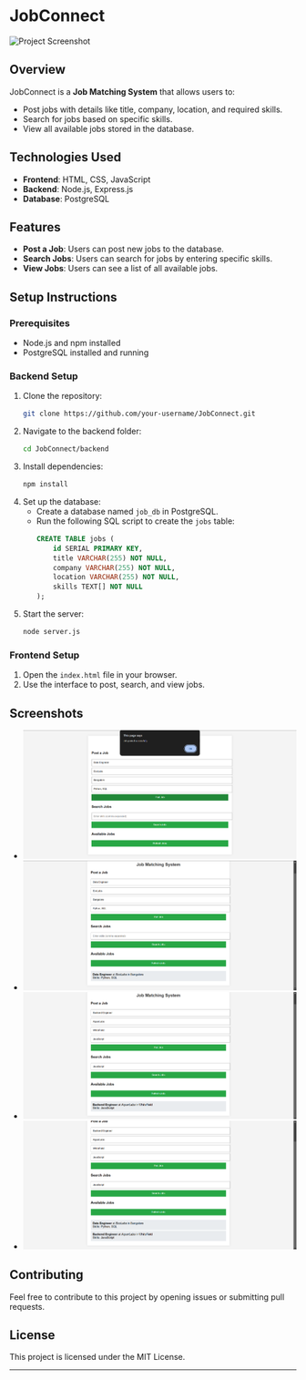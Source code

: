 # JobConnect

![Project Screenshot](./Screenshots/Screenshot%20(250).png)

## Overview
JobConnect is a **Job Matching System** that allows users to:
- Post jobs with details like title, company, location, and required skills.
- Search for jobs based on specific skills.
- View all available jobs stored in the database.

## Technologies Used
- **Frontend**: HTML, CSS, JavaScript
- **Backend**: Node.js, Express.js
- **Database**: PostgreSQL

## Features
- **Post a Job**: Users can post new jobs to the database.
- **Search Jobs**: Users can search for jobs by entering specific skills.
- **View Jobs**: Users can see a list of all available jobs.

## Setup Instructions

### Prerequisites
- Node.js and npm installed
- PostgreSQL installed and running

### Backend Setup
1. Clone the repository:
   ```bash
   git clone https://github.com/your-username/JobConnect.git
   ```
2. Navigate to the backend folder:
   ```bash
   cd JobConnect/backend
   ```
3. Install dependencies:
   ```bash
   npm install
   ```
4. Set up the database:
   - Create a database named `job_db` in PostgreSQL.
   - Run the following SQL script to create the `jobs` table:
     ```sql
     CREATE TABLE jobs (
         id SERIAL PRIMARY KEY,
         title VARCHAR(255) NOT NULL,
         company VARCHAR(255) NOT NULL,
         location VARCHAR(255) NOT NULL,
         skills TEXT[] NOT NULL
     );
     ```
5. Start the server:
   ```bash
   node server.js
   ```

### Frontend Setup
1. Open the `index.html` file in your browser.
2. Use the interface to post, search, and view jobs.

## Screenshots
- ![Screenshot 1](./Screenshots/Screenshot%202025-03-15%20153609.png)
- ![Screenshot 2](./Screenshots/Screenshot%202025-03-15%20153621.png)
- ![Screenshot 3](./Screenshots/Screenshot%202025-03-15%20153731.png)
- ![Screenshot 4](./Screenshots/Screenshot%202025-03-15%20153741.png)

## Contributing
Feel free to contribute to this project by opening issues or submitting pull requests.

## License
This project is licensed under the MIT License.

---
